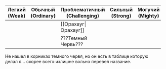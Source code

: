 | Легкий <br>(Weak) | Обычный (Ordinary) | Проблематичный<br>(Challenging) | Сильный<br>(Strong) | Могучий<br>(Mighty) |
| ----------------- | ------------------ | ------------------------------- | ------------------- | ------------------- |
|                   |                    | [[Орахауг\|Орахауг]]            |                     |                     |
|                   |                    | ???Темный Червь???              |                     |                     |
Не нашел в корниках темного червя, но он есть в таблице которую делал я... скорее всего излишне вольно перевел название.